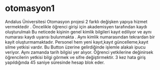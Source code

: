 # otomasyon1
Andalus Üniversitesi Otomasyon projesi 2 farklı değişken yapıya hizmet vermektedir .  Öncelikle öğrenci girişi için akademisyen tarafından kaydı oluşturulmalı Bu neticede kişinin genel kimlik bilgileri kayıt ediliyor ve aynı  numarası kaydı uyarısı bulunmakta . Aynı kimlik numarasından tekrardan bir kayit oluşturmamaktadır.  Personel hem yeni kayıt,kayıt güncelleme,kayıt silme yetkisi vardır. Bu Button üzerine gelirdiğinde işlemle alakalı ipucu veriyor. Aynı zamanda tarih bilgisi yer alıyor.  Öğrenci yetkilerine değinirsek öğrencilerin yetkisi bilgi görmek ve sifre değiştirmektir.   3 kez hata giriş yapıldığında 45 saniye süresinde hesap blok eder.
